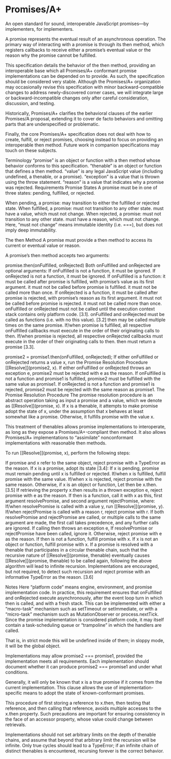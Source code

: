 # Promises/A+

An open standard for sound, interoperable JavaScript promises—by implementers, for implementers.

A promise represents the eventual result of an asynchronous operation. The primary way of interacting with a promise is through its then method, which registers callbacks to receive either a promise’s eventual value or the reason why the promise cannot be fulfilled.

This specification details the behavior of the then method, providing an interoperable base which all Promises/A+ conformant promise implementations can be depended on to provide. As such, the specification should be considered very stable. Although the Promises/A+ organization may occasionally revise this specification with minor backward-compatible changes to address newly-discovered corner cases, we will integrate large or backward-incompatible changes only after careful consideration, discussion, and testing.

Historically, Promises/A+ clarifies the behavioral clauses of the earlier Promises/A proposal, extending it to cover de facto behaviors and omitting parts that are underspecified or problematic.

Finally, the core Promises/A+ specification does not deal with how to create, fulfill, or reject promises, choosing instead to focus on providing an interoperable then method. Future work in companion specifications may touch on these subjects.

Terminology
“promise” is an object or function with a then method whose behavior conforms to this specification.
“thenable” is an object or function that defines a then method.
“value” is any legal JavaScript value (including undefined, a thenable, or a promise).
“exception” is a value that is thrown using the throw statement.
“reason” is a value that indicates why a promise was rejected.
Requirements
Promise States
A promise must be in one of three states: pending, fulfilled, or rejected.

When pending, a promise:
may transition to either the fulfilled or rejected state.
When fulfilled, a promise:
must not transition to any other state.
must have a value, which must not change.
When rejected, a promise:
must not transition to any other state.
must have a reason, which must not change.
Here, “must not change” means immutable identity (i.e. ===), but does not imply deep immutability.

The then Method
A promise must provide a then method to access its current or eventual value or reason.

A promise’s then method accepts two arguments:

promise.then(onFulfilled, onRejected)
Both onFulfilled and onRejected are optional arguments:
If onFulfilled is not a function, it must be ignored.
If onRejected is not a function, it must be ignored.
If onFulfilled is a function:
it must be called after promise is fulfilled, with promise’s value as its first argument.
it must not be called before promise is fulfilled.
it must not be called more than once.
If onRejected is a function,
it must be called after promise is rejected, with promise’s reason as its first argument.
it must not be called before promise is rejected.
it must not be called more than once.
onFulfilled or onRejected must not be called until the execution context stack contains only platform code. [3.1].
onFulfilled and onRejected must be called as functions (i.e. with no this value). [3.2]
then may be called multiple times on the same promise.
If/when promise is fulfilled, all respective onFulfilled callbacks must execute in the order of their originating calls to then.
If/when promise is rejected, all respective onRejected callbacks must execute in the order of their originating calls to then.
then must return a promise [3.3].

 promise2 = promise1.then(onFulfilled, onRejected);
If either onFulfilled or onRejected returns a value x, run the Promise Resolution Procedure [[Resolve]](promise2, x).
If either onFulfilled or onRejected throws an exception e, promise2 must be rejected with e as the reason.
If onFulfilled is not a function and promise1 is fulfilled, promise2 must be fulfilled with the same value as promise1.
If onRejected is not a function and promise1 is rejected, promise2 must be rejected with the same reason as promise1.
The Promise Resolution Procedure
The promise resolution procedure is an abstract operation taking as input a promise and a value, which we denote as [[Resolve]](promise, x). If x is a thenable, it attempts to make promise adopt the state of x, under the assumption that x behaves at least somewhat like a promise. Otherwise, it fulfills promise with the value x.

This treatment of thenables allows promise implementations to interoperate, as long as they expose a Promises/A+-compliant then method. It also allows Promises/A+ implementations to “assimilate” nonconformant implementations with reasonable then methods.

To run [[Resolve]](promise, x), perform the following steps:

If promise and x refer to the same object, reject promise with a TypeError as the reason.
If x is a promise, adopt its state [3.4]:
If x is pending, promise must remain pending until x is fulfilled or rejected.
If/when x is fulfilled, fulfill promise with the same value.
If/when x is rejected, reject promise with the same reason.
Otherwise, if x is an object or function,
Let then be x.then. [3.5]
If retrieving the property x.then results in a thrown exception e, reject promise with e as the reason.
If then is a function, call it with x as this, first argument resolvePromise, and second argument rejectPromise, where:
If/when resolvePromise is called with a value y, run [[Resolve]](promise, y).
If/when rejectPromise is called with a reason r, reject promise with r.
If both resolvePromise and rejectPromise are called, or multiple calls to the same argument are made, the first call takes precedence, and any further calls are ignored.
If calling then throws an exception e,
If resolvePromise or rejectPromise have been called, ignore it.
Otherwise, reject promise with e as the reason.
If then is not a function, fulfill promise with x.
If x is not an object or function, fulfill promise with x.
If a promise is resolved with a thenable that participates in a circular thenable chain, such that the recursive nature of [[Resolve]](promise, thenable) eventually causes [[Resolve]](promise, thenable) to be called again, following the above algorithm will lead to infinite recursion. Implementations are encouraged, but not required, to detect such recursion and reject promise with an informative TypeError as the reason. [3.6]

Notes
Here “platform code” means engine, environment, and promise implementation code. In practice, this requirement ensures that onFulfilled and onRejected execute asynchronously, after the event loop turn in which then is called, and with a fresh stack. This can be implemented with either a “macro-task” mechanism such as setTimeout or setImmediate, or with a “micro-task” mechanism such as MutationObserver or process.nextTick. Since the promise implementation is considered platform code, it may itself contain a task-scheduling queue or “trampoline” in which the handlers are called.

That is, in strict mode this will be undefined inside of them; in sloppy mode, it will be the global object.

Implementations may allow promise2 === promise1, provided the implementation meets all requirements. Each implementation should document whether it can produce promise2 === promise1 and under what conditions.

Generally, it will only be known that x is a true promise if it comes from the current implementation. This clause allows the use of implementation-specific means to adopt the state of known-conformant promises.

This procedure of first storing a reference to x.then, then testing that reference, and then calling that reference, avoids multiple accesses to the x.then property. Such precautions are important for ensuring consistency in the face of an accessor property, whose value could change between retrievals.

Implementations should not set arbitrary limits on the depth of thenable chains, and assume that beyond that arbitrary limit the recursion will be infinite. Only true cycles should lead to a TypeError; if an infinite chain of distinct thenables is encountered, recursing forever is the correct behavior.